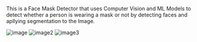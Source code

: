 This is a Face Mask Detector that uses Computer Vision and ML Models to detect whether a person is wearing a mask or not by detecting faces and apllying segmentation to the Image.



![image](https://github.com/user-attachments/assets/1dc695d2-a2b3-4d0a-9f3f-5f5d53fc8a1c)
![image2](https://github.com/user-attachments/assets/eb67147c-6768-400c-a9f6-72da0b4df3f4)
![image3](https://github.com/user-attachments/assets/7fc9aef4-2466-4c3b-8f42-f1ac312baeab)
